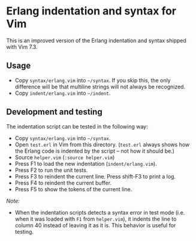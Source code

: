 # Erlang indentation and syntax for Vim

This is an improved version of the Erlang indentation and syntax shipped with
Vim 7.3.

## Usage

- Copy `syntax/erlang.vim` into `~/syntax`. If you skip this, the only
  difference will be that multiline strings will not always be recognized.
- Copy `indent/erlang.vim` into `~/indent`.

## Development and testing

The indentation script can be tested in the following way:

- Copy `syntax/erlang.vim` into `~/syntax`.
- Open `test.erl` in Vim from this directory. (`test.erl` always shows how the
  Erlang code is indented by the script – not how it should be.)
- Source `helper.vim` (`:source helper.vim`)
- Press F1 to load the new indentation (`indent/erlang.vim`).
- Press F2 to run the unit tests.
- Press F3 to reindent the current line. Press shift-F3 to print a log.
- Press F4 to reindent the current buffer.
- Press F5 to show the tokens of the current line.

*Note:*

- When the indentation scripts detects a syntax error in test mode (i.e. when it
  was loaded with `F1` from `helper.vim`), it indents the line to column 40
  instead of leaving it as it is. This behavior is useful for testing.
